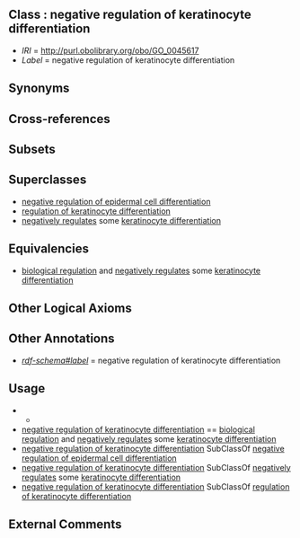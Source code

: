 
## Class : negative regulation of keratinocyte differentiation

 * *IRI* = http://purl.obolibrary.org/obo/GO_0045617
 * *Label* = negative regulation of keratinocyte differentiation

## Synonyms


## Cross-references


## Subsets


## Superclasses

 * [negative regulation of epidermal cell differentiation](../../GO/05/GO_0045605.md)
 * [regulation of keratinocyte differentiation](../../GO/16/GO_0045616.md)
 * [negatively regulates](../../RO/12/RO_0002212.md) some [keratinocyte differentiation](../../GO/16/GO_0030216.md)

## Equivalencies

 * [biological regulation](../../GO/07/GO_0065007.md) and [negatively regulates](../../RO/12/RO_0002212.md) some [keratinocyte differentiation](../../GO/16/GO_0030216.md)

## Other Logical Axioms


## Other Annotations

 * *[rdf-schema#label](../../el/rdf-schema#label.md)* = negative regulation of keratinocyte differentiation

## Usage

 * -
 * [negative regulation of keratinocyte differentiation](../../GO/17/GO_0045617.md) == [biological regulation](../../GO/07/GO_0065007.md) and [negatively regulates](../../RO/12/RO_0002212.md) some [keratinocyte differentiation](../../GO/16/GO_0030216.md)
 * [negative regulation of keratinocyte differentiation](../../GO/17/GO_0045617.md) SubClassOf [negative regulation of epidermal cell differentiation](../../GO/05/GO_0045605.md)
 * [negative regulation of keratinocyte differentiation](../../GO/17/GO_0045617.md) SubClassOf [negatively regulates](../../RO/12/RO_0002212.md) some [keratinocyte differentiation](../../GO/16/GO_0030216.md)
 * [negative regulation of keratinocyte differentiation](../../GO/17/GO_0045617.md) SubClassOf [regulation of keratinocyte differentiation](../../GO/16/GO_0045616.md)

## External Comments

